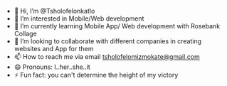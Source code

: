 - 👋 Hi, I’m @Tsholofelonkatlo
- 👀 I’m interested in Mobile/Web development
- 🌱 I’m currently learning Mobile App/ Web development with Rosebank Collage
- 💞️ I’m looking to collaborate with different companies in creating websites and App for them
- 📫 How to reach me via email tsholofelomizmokate@gmail.com
- 😄 Pronouns: I..her..she..it
- ⚡ Fun fact: you can't determine the height of my victory

<!---
Tsholofelonkatlo/Tsholofelonkatlo is a ✨ special ✨ repository because its `README.md` (this file) appears on your GitHub profile.
You can click the Preview link to take a look at your changes.
--->
